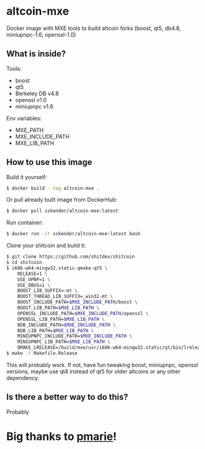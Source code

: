 # altcoin-mxe
Docker image with MXE tools to build altcoin forks (boost, qt5, db4.8, miniupnpc-1.6, openssl-1.0)

## What is inside?

Tools:
 - boost
 - qt5
 - Berkeley DB v4.8
 - openssl v1.0
 - miniupnpc v1.6

Env variables:
 - MXE_PATH
 - MXE_INCLUDE_PATH
 - MXE_LIB_PATH

## How to use this image

Build it yourself:
```bash
$ docker build --tag altcoin-mxe .
```

Or pull already built image from DockerHub:
```bash
$ docker pull sskender/altcoin-mxe:latest
```

Run container:
```bash
$ docker run -it sskender/altcoin-mxe:latest bash
```

Clone your shitcoin and build it:
```bash
$ git clone https://github.com/shitdev/shitcoin
$ cd shitcoin
$ i686-w64-mingw32.static-qmake-qt5 \
	RELEASE=1 \
	USE_UPNP=1 \
	USE_DBUS=1 \
	BOOST_LIB_SUFFIX=-mt \
	BOOST_THREAD_LIB_SUFFIX=_win32-mt \
	BOOST_INCLUDE_PATH=$MXE_INCLUDE_PATH/boost \
	BOOST_LIB_PATH=$MXE_LIB_PATH \
	OPENSSL_INCLUDE_PATH=$MXE_INCLUDE_PATH/openssl \
	OPENSSL_LIB_PATH=$MXE_LIB_PATH \
	BDB_INCLUDE_PATH=$MXE_INCLUDE_PATH \
	BDB_LIB_PATH=$MXE_LIB_PATH \
	MINIUPNPC_INCLUDE_PATH=$MXE_INCLUDE_PATH \
	MINIUPNPC_LIB_PATH=$MXE_LIB_PATH \
    QMAKE_LRELEASE=/build/mxe/usr/i686-w64-mingw32.static/qt/bin/lrelease shitcoin-qt.pro
$ make -f Makefile.Release
```

This will probably work. If not, have fun tweaking boost, miniupnpc, openssl versions, maybe use qt4 instead of qt5 for older altcoins or any other dependency.

## Is there a better way to do this?

Probably

# Big thanks to [pmarie](https://hub.docker.com/u/pmarie)!
